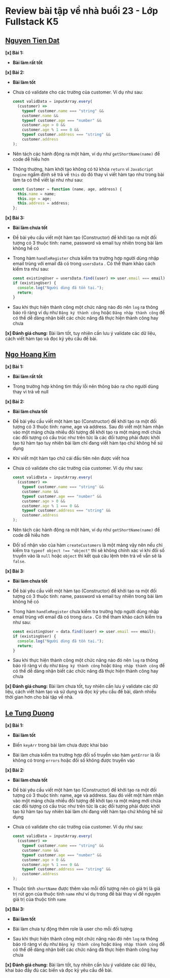 # Review bài tập về nhà buổi 23 - Lớp Fullstack K5

## [Nguyen Tien Dat](https://github.com/tiendat211294/f8_offline_k5/tree/main/buoi-23)

**[x] Bài 1:**

- **Bài làm rất tốt**

**[x] Bài 2:**

- **Bài làm tốt**

- Chưa có validate cho các trường của customer. Ví dụ như sau:

  ```js
  const validData = inputArray.every(
    (customer) =>
      typeof customer.name === "string" &&
      customer.name &&
      typeof customer.age === "number" &&
      customer.age > 0 &&
      customer.age % 1 === 0 &&
      typeof customer.address === "string" &&
      customer.address
  );
  ```

- Nên tách các hành động ra một hàm, ví dụ như `getShortName(name)` để code dễ hiểu hơn

- Thông thường, hàm khởi tạo không có từ khóa `return` vì `JavaScript Engine` ngầm định sẽ trả về `this` do đó thay vì viết hàm tạo như trong bài làm ta có thể viết lại như như sau:

  ```js
  const Customer = function (name, age, address) {
    this.name = name;
    this.age = age;
    this.address = address;
  };
  ```

**[x] Bài 3:**

- **Bài làm chưa tốt**

- Đề bài yêu cầu viết một hàm tạo (Constructor) để khởi tạo ra một đối tượng có 3 thuộc tính: name, password và email tuy nhiên trong bài làm không hề có

- Trong hàm `handleRegister` chưa kiểm tra trường hợp người dùng nhập email trùng với email đã có trong `usersData` . Có thể tham khảo cách kiểm tra như sau:

  ```js
  const existingUser = usersData.find((user) => user.email === email);
  if (existingUser) {
    console.log("Người dùng đã tồn tại.");
    return;
  }
  ```

- Sau khi thực hiện thành công một chức năng nào đó nên `log` ra thông báo rõ ràng ví dụ như `Đăng ký thành công` hoặc `Đăng nhập thành công` để có thể dễ dàng nhận biết các chức năng đã thực hiện thành công hay chưa

**[x] Đánh giá chung:** Bài làm tốt, tuy nhiên cần lưu ý validate các dữ liệu, cách viết hàm tạo và đọc kỹ yêu cầu đề bài.

## [Ngo Hoang Kim](https://github.com/kzau1612/FSK5/blob/backup/FSK5/day_23/js/ex01.js)

**[x] Bài 1:**

- **Bài làm rất tốt**

- Trong trường hợp không tìm thấy lỗi nên thông báo ra cho người dùng thay vì trả về null

**[x] Bài 2:**

- **Bài làm chưa tốt**

- Đề bài yêu cầu viết một hàm tạo (Constructor) để khởi tạo ra một đối tượng có 3 thuộc tính: name, age và address. Sau đó viết một hàm nhận vào một mảng chứa nhiều đối tượng để khởi tạo ra một mảng mới chứa các đối tượng có cấu trúc như trên tức là các đối tượng phải được khởi tạo từ hàm tạo tuy nhiên bài làm chỉ đang viết hàm tạo chứ không hề sử dụng

- Khi viết một hàm tạo chữ cái đầu tiên nên được viết hoa

- Chưa có validate cho các trường của customer. Ví dụ như sau:

  ```js
  const validData = inputArray.every(
    (customer) =>
      typeof customer.name === "string" &&
      customer.name &&
      typeof customer.age === "number" &&
      customer.age > 0 &&
      customer.age % 1 === 0 &&
      typeof customer.address === "string" &&
      customer.address
  );
  ```

- Nên tách các hành động ra một hàm, ví dụ như `getShortName(name)` để code dễ hiểu hơn

- Đối số nhận vào của hàm `createCustomers` là một mảng vậy nên nếu chỉ kiểm tra `typeof object !== "object"` thì sẽ không chính xác vì khi đối số truyền vào là `null` hoặc `object` thì kết quả câu lệnh trên trả về vẫn sẽ là `false`.

**[x] Bài 3:**

- **Bài làm chưa tốt**

- Đề bài yêu cầu viết một hàm tạo (Constructor) để khởi tạo ra một đối tượng có 3 thuộc tính: name, password và email tuy nhiên trong bài làm không hề có

- Trong hàm `handleRegister` chưa kiểm tra trường hợp người dùng nhập email trùng với email đã có trong `data` . Có thể tham khảo cách kiểm tra như sau:

  ```js
  const existingUser = data.find((user) => user.email === email);
  if (existingUser) {
    console.log("Người dùng đã tồn tại.");
    return;
  }
  ```

- Sau khi thực hiện thành công một chức năng nào đó nên `log` ra thông báo rõ ràng ví dụ như `Đăng ký thành công` hoặc `Đăng nhập thành công` để có thể dễ dàng nhận biết các chức năng đã thực hiện thành công hay chưa

**[x] Đánh giá chung:** Bài làm chưa tốt, tuy nhiên cần lưu ý validate các dữ liệu, cách viết hàm tạo và sử dụng và đọc kỹ yêu cầu đề bài, dành nhiều thời gian hơn cho bài tập về nhà.

## [Le Tung Duong](https://github.com/duong1801/f8-fullstack-k5/blob/main/Day-23/main.js)

**[x] Bài 1:**

- **Bài làm tốt**

- Biến `keyArr` trong bài làm chưa được khai báo

- Bài làm chưa kiểm tra trường hợp đối số truyền vào hàm `getError` là lỗi không có trong `errors` hoặc đối số không được truyền vào

**[x] Bài 2:**

- **Bài làm chưa tốt**

- Đề bài yêu cầu viết một hàm tạo (Constructor) để khởi tạo ra một đối tượng có 3 thuộc tính: name, age và address. Sau đó viết một hàm nhận vào một mảng chứa nhiều đối tượng để khởi tạo ra một mảng mới chứa các đối tượng có cấu trúc như trên tức là các đối tượng phải được khởi tạo từ hàm tạo tuy nhiên bài làm chỉ đang viết hàm tạo chứ không hề sử dụng

- Chưa có validate cho các trường của customer. Ví dụ như sau:

  ```js
  const validData = inputArray.every(
    (customer) =>
      typeof customer.name === "string" &&
      customer.name &&
      typeof customer.age === "number" &&
      customer.age > 0 &&
      customer.age % 1 === 0 &&
      typeof customer.address === "string" &&
      customer.address
  );
  ```

- Thuộc tính `shortName` được thêm vào mỗi đối tượng nên có giá trị là giá trị rút gọn của thuộc tính `name` như ví dụ trong đề bài thay vì để nguyên giá trị của thuộc tính `name`

**[x] Bài 3:**

- **Bài làm tốt**

- Bài làm chưa tự động thêm role là user cho mỗi đối tượng

- Sau khi thực hiện thành công một chức năng nào đó nên `log` ra thông báo rõ ràng ví dụ như `Đăng ký thành công` hoặc `Đăng nhập thành công` để có thể dễ dàng nhận biết các chức năng đã thực hiện thành công hay chưa

**[x] Đánh giá chung:** Bài làm tốt, tuy nhiên cần lưu ý validate các dữ liệu, khai báo đầy đủ các biến và đọc kỹ yêu cầu đề bài.
